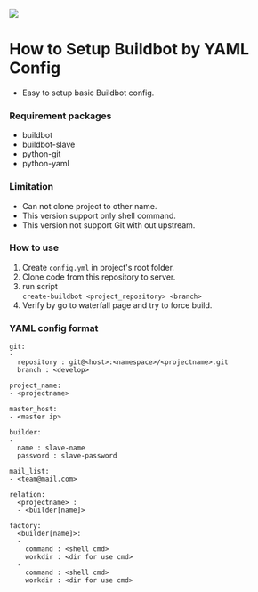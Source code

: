 ![](https://github.com/AttakornP/buildbot-yaml/workflows/Python%20application/badge.svg)

# How to Setup Buildbot by YAML Config

  * Easy to setup basic Buildbot config.

### Requirement packages 
  * buildbot
  * buildbot-slave
  * python-git
  * python-yaml

### Limitation
  * Can not clone project to other name.
  * This version support only shell command.
  * This version not support Git with out upstream.

### How to use 
1. Create `config.yml` in project's root folder.
1. Clone code from this repository to server.
1. run script  
``` create-buildbot <project_repository> <branch> ```
1. Verify by go to waterfall page and try to force build.

### YAML config format
```
git:
-
  repository : git@<host>:<namespace>/<projectname>.git
  branch : <develop>

project_name:
- <projectname>

master_host:
- <master ip>

builder:
- 
  name : slave-name
  password : slave-password

mail_list:
- <team@mail.com>

relation:
  <projectname> :
  - <builder[name]>

factory:
  <builder[name]>:
  -
    command : <shell cmd>
    workdir : <dir for use cmd>
  -
    command : <shell cmd>
    workdir : <dir for use cmd>
```
